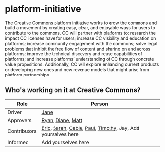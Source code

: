 # platform-initiative

The Creative Commons platform initiative works to grow the commons and build a movement by creating easy, clear, and enjoyable ways for users to contribute to the commons. CC will partner with platforms to: research the impact CC licenses have for users; increase CC visibility and education on platforms; increase community engagement with the commons; solve legal problems that inhibit the free flow of content and sharing on and across platforms; improve the technical discovery and reuse capabilities of platforms; and increase platforms’ understanding of CC through concrete value propositions. Additionally, CC will explore enhancing current products or developing new ones and new revenue models that might arise from platform partnerships. 


## Who's working on it at Creative Commons?

| Role  | Person |
| ------------- | ------------- |
| Driver  | [Jane](https://github.com/janeatcc)  |
| Approvers  | [Ryan](https://github.com/ryanmerkley), [Diane](https://github.com/peterspdx), [Matt](https://github.com/mattl)  |
| Contributors | [Eric](https://github.com/ericsteuer), [Sarah](https://github.com/sarahpearson), [Cable](https://github.com/cablegreen), [Paul](https://github.com/pgstacey), [Timothy](https://github.com/tvol), Jay, Add yourselves here |
| Informed | Add yourselves here |
